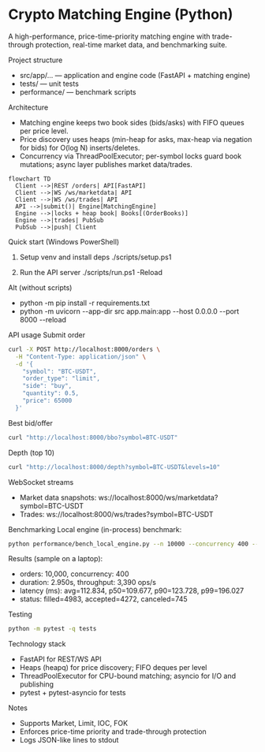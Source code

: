 # Crypto Matching Engine (Python)

A high-performance, price-time-priority matching engine with trade-through protection, real-time market data, and benchmarking suite.

Project structure
- src/app/... — application and engine code (FastAPI + matching engine)
- tests/ — unit tests
- performance/ — benchmark scripts

Architecture
- Matching engine keeps two book sides (bids/asks) with FIFO queues per price level.
- Price discovery uses heaps (min-heap for asks, max-heap via negation for bids) for O(log N) inserts/deletes.
- Concurrency via ThreadPoolExecutor; per-symbol locks guard book mutations; async layer publishes market data/trades.


```mermaid path=null start=null
flowchart TD
  Client -->|REST /orders| API[FastAPI]
  Client -->|WS /ws/marketdata| API
  Client -->|WS /ws/trades| API
  API -->|submit()| Engine[MatchingEngine]
  Engine -->|locks + heap book| Books[(OrderBooks)]
  Engine -->|trades| PubSub
  PubSub -->|push| Client
```

Quick start (Windows PowerShell)
1) Setup venv and install deps
   ./scripts/setup.ps1

2) Run the API server
   ./scripts/run.ps1 -Reload

Alt (without scripts)
- python -m pip install -r requirements.txt
- python -m uvicorn --app-dir src app.main:app --host 0.0.0.0 --port 8000 --reload

API usage
Submit order
```bash path=null start=null
curl -X POST http://localhost:8000/orders \
  -H "Content-Type: application/json" \
  -d '{
    "symbol": "BTC-USDT",
    "order_type": "limit",  
    "side": "buy",          
    "quantity": 0.5,
    "price": 65000          
  }'
```

Best bid/offer
```bash path=null start=null
curl "http://localhost:8000/bbo?symbol=BTC-USDT"
```

Depth (top 10)
```bash path=null start=null
curl "http://localhost:8000/depth?symbol=BTC-USDT&levels=10"
```

WebSocket streams
- Market data snapshots: ws://localhost:8000/ws/marketdata?symbol=BTC-USDT
- Trades: ws://localhost:8000/ws/trades?symbol=BTC-USDT

Benchmarking
Local engine (in-process) benchmark:
```bash path=null start=null
python performance/bench_local_engine.py --n 10000 --concurrency 400 --seed 42
```
Results (sample on a laptop):
- orders: 10,000, concurrency: 400
- duration: 2.950s, throughput: 3,390 ops/s
- latency (ms): avg=112.834, p50=109.677, p90=123.728, p99=196.027
- status: filled=4983, accepted=4272, canceled=745

Testing
```bash path=null start=null
python -m pytest -q tests
```

Technology stack
- FastAPI for REST/WS API
- Heaps (heapq) for price discovery; FIFO deques per level
- ThreadPoolExecutor for CPU-bound matching; asyncio for I/O and publishing
- pytest + pytest-asyncio for tests

Notes
- Supports Market, Limit, IOC, FOK
- Enforces price-time priority and trade-through protection
- Logs JSON-like lines to stdout
